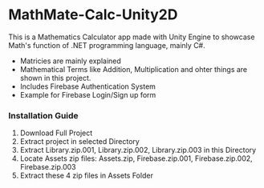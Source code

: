# MathMate-Calc-Unity2D
This is a Mathematics Calculator app made with Unity Engine to showcase Math's function of .NET programming language, mainly C#.

- Matricies are mainly explained
- Mathematical Terms like Addition, Multiplication and ohter things are shown in this project.
- Includes Firebase Authentication System
- Example for Firebase Login/Sign up form

### Installation Guide
1. Download Full Project
2. Extract project in selected Directory
3. Extract Library.zip.001, Library.zip.002, Library.zip.003 in this Directory
4. Locate Assets zip files: Assets.zip, Firebase.zip.001, Firebase.zip.002, Firebase.zip.003
5. Extract these 4 zip files in Assets Folder
